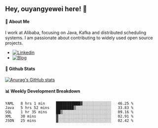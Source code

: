 ## Hey, ouyangyewei here! :wave:

#### :rocket: About Me
I work at Alibaba, focusing on Java, Kafka and distributed scheduling systems. I am passionate about contributing to widely used open source projects.

- [![Linkedin](https://img.shields.io/badge/LinkedIn-ouyangyewei-blue)](https://www.linkedin.com/in/ouyangyewei/)
- [![Blog](https://img.shields.io/badge/Blog-yeweiouyang-orange)](https://blog.csdn.net/yeweiouyang)

#### :star2: Github Stats
[![Anurag's GitHub stats](https://github-readme-stats.vercel.app/api?username=ouyangyewei&show_icons=true&cache_seconds=3600&theme=tokyonight)](https://github.com/anuraghazra/github-readme-stats)

#### :bar_chart: Weekly Development Breakdown
<!--START_SECTION:waka-->
```text
YAML   8 hrs 1 min     ███████████▓░░░░░░░░░░░░░   46.25 % 
Java   5 hrs 52 mins   ████████▒░░░░░░░░░░░░░░░░   33.83 % 
SQL    1 hr 35 mins    ██▒░░░░░░░░░░░░░░░░░░░░░░   09.16 % 
XML    30 mins         ▓░░░░░░░░░░░░░░░░░░░░░░░░   02.91 % 
JSON   25 mins         ▓░░░░░░░░░░░░░░░░░░░░░░░░   02.42 % 
```
<!--END_SECTION:waka-->
